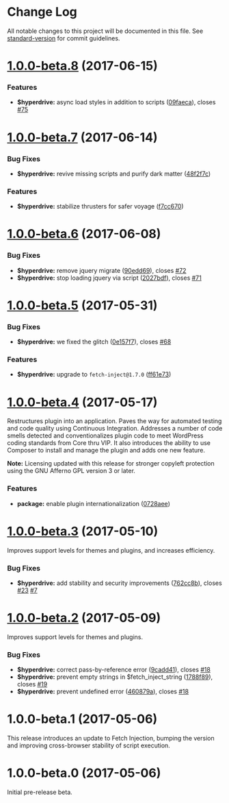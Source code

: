 # Change Log

All notable changes to this project will be documented in this file. See [standard-version](https://github.com/conventional-changelog/standard-version) for commit guidelines.

<a name="1.0.0-beta.8"></a>
# [1.0.0-beta.8](https://codeberg.org/vhs/hyperdrive/compare/v1.0.0-beta.7...v1.0.0-beta.8) (2017-06-15)


### Features

* **$hyperdrive:** async load styles in addition to scripts ([09faeca](https://codeberg.org/vhs/hyperdrive/commit/09faeca)), closes [#75](https://codeberg.org/vhs/hyperdrive/issues/75)



<a name="1.0.0-beta.7"></a>
# [1.0.0-beta.7](https://codeberg.org/vhs/hyperdrive/compare/v1.0.0-beta.6...v1.0.0-beta.7) (2017-06-14)


### Bug Fixes

* **$hyperdrive:** revive missing scripts and purify dark matter ([48f2f7c](https://codeberg.org/vhs/hyperdrive/commit/48f2f7c))


### Features

* **$hyperdrive:** stabilize thrusters for safer voyage ([f7cc670](https://codeberg.org/vhs/hyperdrive/commit/f7cc670))


<a name="1.0.0-beta.6"></a>
# [1.0.0-beta.6](https://codeberg.org/vhs/hyperdrive/compare/v1.0.0-beta.5...v1.0.0-beta.6) (2017-06-08)


### Bug Fixes

* **$hyperdrive:** remove jquery migrate ([90edd69](https://codeberg.org/vhs/hyperdrive/commit/90edd69)), closes [#72](https://codeberg.org/vhs/hyperdrive/issues/72)
* **$hyperdrive:** stop loading jquery via script ([2027bdf](https://codeberg.org/vhs/hyperdrive/commit/2027bdf)), closes [#71](https://codeberg.org/vhs/hyperdrive/issues/71)



<a name="1.0.0-beta.5"></a>
# [1.0.0-beta.5](https://codeberg.org/vhs/hyperdrive/compare/v1.0.0-beta.4...v1.0.0-beta.5) (2017-05-31)

### Bug Fixes

* **$hyperdrive:** we fixed the glitch ([0e157f7](https://codeberg.org/vhs/hyperdrive/commit/0e157f7)), closes [#68](https://codeberg.org/vhs/hyperdrive/issues/68)

### Features

* **$hyperdrive:** upgrade to `fetch-inject@1.7.0` ([ff61e73](https://codeberg.org/vhs/hyperdrive/commit/ff61e73))

<a name="1.0.0-beta.4"></a>
# [1.0.0-beta.4](https://codeberg.org/vhs/hyperdrive/compare/v1.0.0-beta.3...v1.0.0-beta.4) (2017-05-17)

Restructures plugin into an application. Paves the way for automated testing and code quality using Continuous Integration. Addresses a number of code smells detected and conventionalizes plugin code to meet WordPress coding standards from Core thru VIP. It also introduces the ability to use Composer to install and manage the plugin and adds one new feature.

**Note:** Licensing updated with this release for stronger copyleft protection using the GNU Afferno GPL version 3 or later.

### Features

* **package:** enable plugin internationalization ([0728aee](https://codeberg.org/vhs/hyperdrive/commit/0728aee))

<a name="1.0.0-beta.3"></a>
# [1.0.0-beta.3](https://codeberg.org/vhs/hyperdrive/compare/v1.0.0-beta.2...v1.0.0-beta.3) (2017-05-10)

Improves support levels for themes and plugins, and increases efficiency.

### Bug Fixes

* **$hyperdrive:** add stability and security improvements ([762cc8b](https://codeberg.org/vhs/hyperdrive/commit/762cc8b)), closes [#23](https://codeberg.org/vhs/hyperdrive/issues/23) [#7](https://codeberg.org/vhs/hyperdrive/issues/7)



<a name="1.0.0-beta.2"></a>
# [1.0.0-beta.2](https://codeberg.org/vhs/hyperdrive/compare/v1.0.0-beta.1...v1.0.0-beta.2) (2017-05-09)

Improves support levels for themes and plugins.

### Bug Fixes

* **$hyperdrive:** correct pass-by-reference error ([9cadd41](https://codeberg.org/vhs/hyperdrive/commit/9cadd41)), closes [#18](https://codeberg.org/vhs/hyperdrive/issues/18)
* **$hyperdrive:** prevent empty strings in $fetch_inject_string ([1788f89](https://codeberg.org/vhs/hyperdrive/commit/1788f89)), closes [#19](https://codeberg.org/vhs/hyperdrive/issues/19)
* **$hyperdrive:** prevent undefined error ([460879a](https://codeberg.org/vhs/hyperdrive/commit/460879a)), closes [#18](https://codeberg.org/vhs/hyperdrive/issues/18)



<a name="1.0.0-beta.1"></a>
# 1.0.0-beta.1 (2017-05-06)

This release introduces an update to Fetch Injection, bumping the version and improving cross-browser stability of script execution.

<a name="1.0.0-beta.0"></a>
# 1.0.0-beta.0 (2017-05-06)

Initial pre-release beta.

